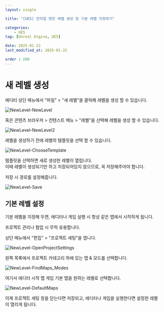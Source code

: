 ```yaml
---
layout: single

title: "[UE5] 언리얼 엔진 레벨 생성 및 기본 레벨 지정하기"

categories:
    - UE5
tag: [Unreal Engine, UE5]

date: 2025-01-22
last_modified_at: 2025-01-22

order : 200
---
```


# 새 레벨 생성

에디터 상단 메뉴에서 "파일" > "새 레벨"을 클릭해 레벨을 생성 할 수 있습니다.

![NewLevel-NewLevel]({{site.url}}/images/ue5/ue5/2025-01-22-NewLevel/NewLevel-NewLevel.PNG)

혹은 콘텐츠 브라우저 > 컨텐스트 메뉴 > "레벨"을 선택해 레벨을 생성 할 수 있습니다.

![NewLevel-NewLevel2]({{site.url}}/images/ue5/ue5/2025-01-22-NewLevel/NewLevel-NewLevel2.PNG)

레벨을 생성하기 전에 레벨의 템플릿을 선택 할 수 있습니다.

![NewLevel-ChooseTemplate]({{site.url}}/images/ue5/ue5/2025-01-22-NewLevel/NewLevel-ChooseTemplate.PNG)

템플릿을 선택하면 새로 생성한 레벨이 열립니다.  
이때 레벨이 생성되기만 하고 저장되어있지 않으므로, 꼭 저장해주어야 합니다.

저장 시 경로를 설정해줍니다.

![NewLevel-Save]({{site.url}}/images/ue5/ue5/2025-01-22-NewLevel/NewLevel-Save.PNG)

## 기본 레벨 설정

기본 레벨을 지정해 두면, 에디터나 게임 실행 시 항상 같은 맵에서 시작하게 됩니다.

프로젝트 관리나 협업 시 무척 유용합니다.

상단 메뉴에서 "편집" > "프로젝트 세팅"을 엽니다.

![NewLevel-OpenProjectSettings]({{site.url}}/images/ue5/ue5/2025-01-22-NewLevel/NewLevel-OpenProjectSettings.PNG)

왼쪽 목록에서 프로젝트 카테고리 하에 있는 맵 & 모드를 선택합니다.

![NewLevel-FindMaps_Modes]({{site.url}}/images/ue5/ue5/2025-01-22-NewLevel/NewLevel-FindMaps_Modes.PNG)

여기서 에디터 시작 맵 게임 기본 맵을 원하는 레벨로 선택합니다.

![NewLevel-DefaultMaps]({{site.url}}/images/ue5/ue5/2025-01-22-NewLevel/NewLevel-DefaultMaps.PNG)

이제 프로젝트 세팅 창을 닫는다면 저장되고, 에디터나 게임을 실행한다면 설정한 레벨이 열리게 됩니다.
